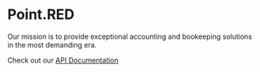 # Point.RED

Our mission is to provide exceptional accounting and bookeeping solutions in the most demanding era.

Check out our [API Documentation](https://documenter.getpostman.com/view/421224/pointred/77cf6Pd)
